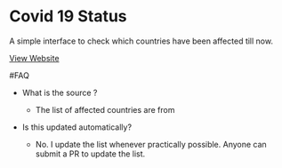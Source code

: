 # Covid 19 Status

A simple interface to check which countries have been affected till now.

[View Website](https://covid19-status.netlify.com)

#FAQ 

- What is the source ?
    - The list of affected countries are from
    
- Is this updated automatically?
    - No. I update the list whenever practically possible. Anyone can
            submit a PR to update the list.
         